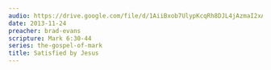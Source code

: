 ```yaml
---
audio: https://drive.google.com/file/d/1AiiBxob7UlypKcqRh8DJL4jAzmaI2xA_/view
date: 2013-11-24
preacher: brad-evans
scripture: Mark 6:30-44
series: the-gospel-of-mark
title: Satisfied by Jesus
---
```

